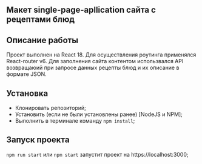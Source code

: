 ## Макет single-page-apllication сайта с рецептами блюд
## Описание работы
Проект выполнен на React 18.
Для осуществления роутинга применялся React-router v6.
Для заполнения сайта контентом использвался API возвращаюий при запросе данных рецепты блюд и их описание в формате JSON.
## Установка
- Клонировать репозиторий;
- Установить (если не были установлены ранее) [NodeJS и NPM];
- Выполнить в терминале команду `npm install`;
## Запуск проекта
`npm run start` или `npm start` запустит проект на https://localhost:3000;
